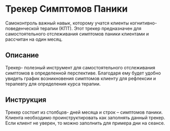# Трекер Симптомов Паники

Самоконтроль важный навык, которому учатся клиенты
когнитивно-поведенческой терапии (КПТ). Этот трекер предназначен для
самостоятельного отслеживания симптомов паники клиентами и рассчитан на
один месяц.

## Описание

Трекер- полезный инструмент для самостоятельного отслеживания симптомов
в определенной перспективе. Благодаря ему будет удобно увидеть график
возникновения симптомов клиенту для рефлексии и терапевту для
определения курса терапии.

## Инструкция

Трекер состоит из столбцов- дней месяца и строк – симптомов паники.
Клиента необходимо проинструктировать как заполнять данный трекер. Если
клиент не уверен, то можно заполнить для примера дни на сеансе.
